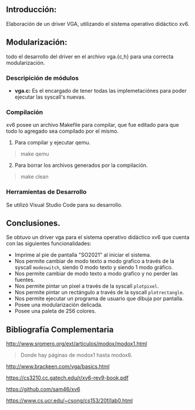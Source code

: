 ## Introducción:

Elaboración de un driver VGA, utilizando el sistema operativo didáctico xv6. 

## Modularización: 

todo el desarrollo del driver en el archivo vga.{c,h} para una correcta modularización.

### Descripición de módulos

* **vga.c:** Es el encargado de tener todas las implemetaciónes para poder ejecutar las syscall's nuevas.

### Compilación

xv6 posee un archivo Makefile para compilar, que fue editado para que todo lo agregado sea compilado por el mismo.

1. Para compilar y ejecutar qemu.

> make qemu

2. Para borrar los archivos generados por la compilación.

> make clean

### Herramientas de Desarrollo

Se utilizó Visual Studio Code para su desarrollo.

## Conclusiones.

Se obtuvo un driver vga para el sistema operativo didáctico xv6 que cuenta con las siguientes funcionalidades:

* Imprime al pie de pantalla "SO2021" al iniciar el sistema.
* Nos permite cambiar de modo texto a modo grafico a través de la syscall `modeswitch`, siendo 0 modo texto y siendo 1 modo gráfico.
* Nos permite cambiar de modo texto a modo grafico y no perder las fuentes.
* Nos permite pintar un pixel a través de la syscall `plotpixel`.
* Nos permite pintar un rectángulo a través de la syscall `plotrectangle`.
* Nos permite ejecutar un programa de usuario que dibuja por pantalla.
* Posee una modularización delicada.
* Posee una paleta de 256 colores.


## Bibliografía Complementaria

http://www.sromero.org/ext/articulos/modox/modox1.html

> Donde hay páginas de modox1 hasta modox6.

http://www.brackeen.com/vga/basics.html

https://cs3210.cc.gatech.edu/r/xv6-rev9-book.pdf

https://github.com/sam46/xv6

https://www.cs.ucr.edu/~csong/cs153/20f/lab0.html
